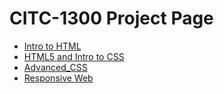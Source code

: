 # CITC-1300 Project Page
<ul>
    <li><a href="Intro_Html/index.html" target="_blank"> Intro to HTML</a></li>
    <li><a href="Intro_Css/index.html" target="_blank">HTML5 and Intro to CSS</a></li>
    <li><a href="Advanced_CSS/home.html" target="_blank">Advanced_CSS</a></li>
    <li><a href="Responsive_Web/index.html" target="_blank">Responsive Web</a></li>
</ul>


